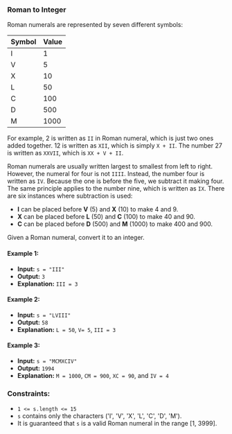 ### Roman to Integer

Roman numerals are represented by seven different symbols:

| Symbol | Value |
|--------|-------|
| I      | 1     |
| V      | 5     |
| X      | 10    |
| L      | 50    |
| C      | 100   |
| D      | 500   |
| M      | 1000  |

For example, 2 is written as `II` in Roman numeral, which is just two ones added together. 12 is written as `XII`, which is simply `X + II`. The number 27 is written as `XXVII`, which is `XX + V + II`.

Roman numerals are usually written largest to smallest from left to right. However, the numeral for four is not `IIII`. Instead, the number four is written as `IV`. Because the one is before the five, we subtract it making four. The same principle applies to the number nine, which is written as `IX`. There are six instances where subtraction is used:

- **I** can be placed before **V** (5) and **X** (10) to make 4 and 9.
- **X** can be placed before **L** (50) and **C** (100) to make 40 and 90.
- **C** can be placed before **D** (500) and **M** (1000) to make 400 and 900.

Given a Roman numeral, convert it to an integer.

#### Example 1:
- **Input:** `s = "III"`
- **Output:** `3`
- **Explanation:** `III = 3`

#### Example 2:
- **Input:** `s = "LVIII"`
- **Output:** `58`
- **Explanation:** `L = 50`, `V= 5`, `III = 3`

#### Example 3:
- **Input:** `s = "MCMXCIV"`
- **Output:** `1994`
- **Explanation:** `M = 1000`, `CM = 900`, `XC = 90`, and `IV = 4`

### Constraints:
- `1 <= s.length <= 15`
- `s` contains only the characters ('I', 'V', 'X', 'L', 'C', 'D', 'M').
- It is guaranteed that `s` is a valid Roman numeral in the range [1, 3999].
